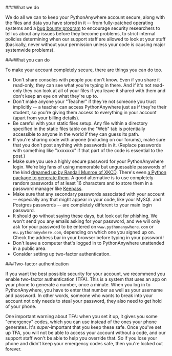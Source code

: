 <!--
.. title: Securing your PythonAnywhere account
.. slug: SecuringYourAccount
.. date: 2017-03-31
.. tags:
.. category:
.. link:
.. description:
.. type: text
-->

###What we do

We do all we can to keep your PythonAnywhere account secure, along with the
files and data you have stored in it -- from fully-patched operating systems
and a [bug bounty program](https://help.pythonanywhere.com/pages/BugBounty) to
encourage security researchers to tell us about any issues before they become
problems, to strict internal policies determining when our support staff are
allowed to look at your stuff (basically, never without your permission unless
your code is causing major systemwide problems).

###What you can do

To make your account completely secure, there are things you can do too.

* Don't share consoles with people you don't know.  Even if you share it
  read-only, they can see what you're typing in there.  And if it's not read-only
  they can look at all of your files if you leave it shared with them and don't
  keep an eye on what they're up to.
* Don't make anyone your "Teacher" if they're not someone you trust implicitly --
  a teacher can access PythonAnywhere just as if they're their student, so you're
  giving them access to everything in your account (apart from your billing details).
* Be careful with your static files setup.  Any file within a directory specified
  in the static files table on the "Web" tab is potentially accessible to anyone
  in the world if they can guess its path.
* If you're sharing code with anyone (including on our forums), make sure that
  you don't post anything with passwords in it.  (Replace passwords with something
  like "xxxxxxx" if that part of the code is essential to the post.)
* Make sure you use a highly secure password for your PythonAnywhere login.
  We're big fans of using memorable but unguessable passwords of the kind
  [dreamed up by Randall Munroe of XKCD](https://xkcd.com/936/).  There's even
  [a Python package to generate them](https://pypi.python.org/pypi/xkcdpass/).
  A good alternative is to use completely-random passwords of at least 16
  characters and to store them in a password manager like
  [Keepass](http://keepass.info/).
* Make sure that any secondary passwords associated with your account --
  especially any that might appear in your code, like your MySQL and Postgres
  passwords -- are completely different to your main login password.
* It should go without saying these days, but look out for phishing.  We won't
  send you any emails asking for your password, and we will only ask for your
  password to be entered on `www.pythonanywhere.com` or `eu.pythonanywhere.com`,
  depending on which one you signed up on.  Check the address bar
  in your browser before typing in your password!
* Don't leave a computer that's logged in to PythonAnywhere unattended in a
  public area.
* Consider setting up two-factor authentication.

###Two-factor authentication

If you want the best possible security for your account, we recommend
you enable two-factor authentication (TFA).  This is a system that uses an app on your
phone to generate a number, once a minute.  When you log in to PythonAnywhere,
you have to enter that number as well as your username and password.  In other
words, someone who wants to break into your account not only needs to steal your
password, they also need to get hold of your phone.

One important warning about TFA: when you set it up, it
gives you some "emergency" codes, which you can use instead of the ones your
phone generates.   It's *super*-important that you keep these safe.  Once you've
set up TFA, you will not be able to access your account without a code, and our
support staff won't be able to help you override that.  So if you lose your
phone and didn't keep your emergency codes safe, then you're locked out forever.

